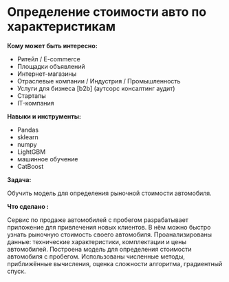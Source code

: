 # Определение стоимости авто по характеристикам

**Кому может быть интересно:**

- Ритейл / E-commerce
- Площадки объявлений
- Интернет-магазины
- Отраслевые компании / Индустрия / Промышленность
- Услуги для бизнеса [b2b] (аутсорс консалтинг аудит)
- Стартапы
- IT-компания


**Навыки и инструменты:**

- Pandas
- sklearn
- numpy
- LightGBM
- машинное обучение
- CatBoost

**Задача:** 

Обучить модель для определения рыночной стоимости автомобиля.

**Что сделано :**

Сервис по продаже автомобилей с пробегом разрабатывает приложение для привлечения новых клиентов. В нём можно быстро узнать рыночную стоимость своего автомобиля. 
Проанализированы данные: технические характеристики, комплектации и цены автомобилей. Построена модель для определения стоимости автомобиля с пробегом.
Использованы численные методы, приближённые вычисления, оценка сложности алгоритма, градиентный спуск.